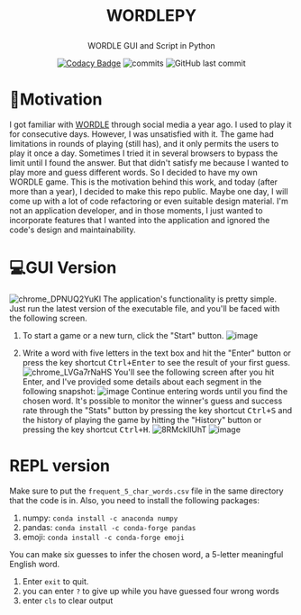 # <a name="WORDLEPY"></a><p align="center">WORDLEPY</p>
<div  align="center">WORDLE GUI and Script in Python

[![Codacy Badge](https://app.codacy.com/project/badge/Grade/e607d3cbfd10434383a9cb2d04b530ed)](https://www.codacy.com?utm_source=github.com&amp;utm_medium=referral&amp;utm_content=shayandavoodii/WORDLEPY&amp;utm_campaign=Badge_Grade)
![commits](https://badgen.net/github/commits/shayandavoodii/WORDLEPY/main)
<img alt="GitHub last commit" src="https://img.shields.io/github/last-commit/shayandavoodii/WORDLEPY/main">

</div>

# 🔮Motivation
I got familiar with [WORDLE](https://www.nytimes.com/games/wordle/index.html) through social media a year ago. I used to play it for consecutive days. However, I was unsatisfied with it. The game had limitations in rounds of playing (still has), and it only permits the users to play it once a day. Sometimes I tried it in several browsers to bypass the limit until I found the answer. But that didn't satisfy me because I wanted to play more and guess different words. So I decided to have my own WORDLE game. This is the motivation behind this work, and today (after more than a year), I decided to make this repo public. Maybe one day, I will come up with a lot of code refactoring  or even suitable design material. I'm not an application developer, and in those moments, I just wanted to incorporate features that I wanted into the application and ignored the code's design and maintainability.

# 💻GUI Version
![chrome_DPNUQ2YuKl](https://user-images.githubusercontent.com/52105833/224538209-3cd604f8-d700-48df-825f-24054845014d.png)
The application's functionality is pretty simple. Just run the latest version of the executable file, and you'll be faced with the following screen.
1. To start a game or a new turn, click the "Start" button.
![image](https://user-images.githubusercontent.com/52105833/224539463-21f5e725-dfd6-4e2b-8426-bc37c07f04a7.png)

2. Write a word with five letters in the text box and hit the "Enter" button or press the key shortcut <kbd>Ctrl+Enter</kbd> to see the result of your first guess.
![chrome_LVGa7rNaHS](https://user-images.githubusercontent.com/52105833/224539323-b67dff6a-061a-4270-b57b-72027625ab36.png)
You'll see the following screen after you hit Enter, and I've provided some details about each segment in the following snapshot:
![image](https://user-images.githubusercontent.com/52105833/224539663-7129ce4c-6702-4015-ada3-16c292896408.png)
Continue entering words until you find the chosen word. It's possible to monitor the winner's guess and success rate through the "Stats" button by pressing the key shortcut <kbd>Ctrl+S</kbd> and the history of playing the game by hitting the "History" button or pressing the key shortcut <kbd>Ctrl+H</kbd>.
![8RMckIlUhT](https://user-images.githubusercontent.com/52105833/224540374-478666d6-df2d-48c8-91e1-7509f9b8ae8a.png)
![image](https://user-images.githubusercontent.com/52105833/224540440-b0b34789-5a71-48dd-98e2-54f7804a9682.png)


# REPL version
Make sure to put the `frequent_5_char_words.csv` file in the same directory that the code is in. Also, you need to install the following packages:    
1. numpy: `conda install -c anaconda numpy`
2. pandas: `conda install -c conda-forge pandas`
3. emoji: `conda install -c conda-forge emoji`  

You can make six guesses to infer the chosen word, a 5-letter meaningful English word.
1. Enter `exit` to quit. 
2. you can enter `?` to give up while you have guessed four wrong words
3. enter `cls` to clear output
